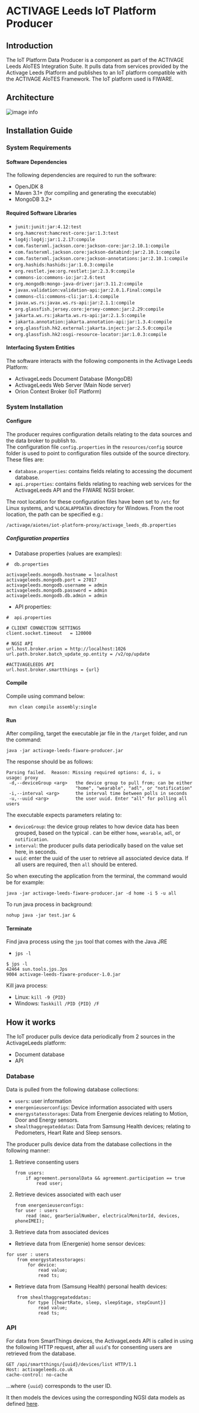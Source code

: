 # ACTIVAGE Leeds IoT Platform Producer  

## Introduction  
The IoT Platform Data Producer is a component as part of the ACTIVAGE Leeds AIoTES Integration Suite. It pulls data from services provided by the Activage Leeds Platform and publishes to an IoT platform compatible with the ACTIVAGE AIoTES Framework. The IoT platform used is FIWARE.

## Architecture  

![image info](./docs/images/LEE-AIoTES-integration_fiware_proxy.png)  

## Installation Guide

### System Requirements  

#### Software Dependencies  
The following dependencies are required to run the software:   

- OpenJDK 8  
- Maven 3.1+ (for compiling and generating the executable)
- MongoDB 3.2+   

#### Required Software Libraries  

- `junit:junit:jar:4.12:test`  
- `org.hamcrest:hamcrest-core:jar:1.3:test`  
- `log4j:log4j:jar:1.2.17:compile`  
- `com.fasterxml.jackson.core:jackson-core:jar:2.10.1:compile`  
- `com.fasterxml.jackson.core:jackson-databind:jar:2.10.1:compile`
- `com.fasterxml.jackson.core:jackson-annotations:jar:2.10.1:compile`
- `org.hashids:hashids:jar:1.0.3:compile`
- `org.restlet.jee:org.restlet:jar:2.3.9:compile`
- `commons-io:commons-io:jar:2.6:test`
- `org.mongodb:mongo-java-driver:jar:3.11.2:compile`
- `javax.validation:validation-api:jar:2.0.1.Final:compile`
- `commons-cli:commons-cli:jar:1.4:compile`
- `javax.ws.rs:javax.ws.rs-api:jar:2.1.1:compile`
- `org.glassfish.jersey.core:jersey-common:jar:2.29:compile`
- `jakarta.ws.rs:jakarta.ws.rs-api:jar:2.1.5:compile`
- `jakarta.annotation:jakarta.annotation-api:jar:1.3.4:compile`
- `org.glassfish.hk2.external:jakarta.inject:jar:2.5.0:compile`
- `org.glassfish.hk2:osgi-resource-locator:jar:1.0.3:compile`

#### Interfacing System Entities  
The software interacts with the following components in the Activage Leeds Platform:

- ActivageLeeds Document Database  (MongoDB)
- ActivageLeeds Web Server  (Main Node server)
- Orion Context Broker  (IoT Platform)  

### System Installation  

#### Configure  
The producer requires configuration details relating to the data sources and the data broker to publish to.  
The configuration file `config.properties` in the `resources/config` source folder is used to point to configuration files outside of the source directory. These files are:  
- `database.properties`: contains fields relating to accessing the document database.  
- `api.properties`: contains fields relating to reaching web services for the ActivageLeeds API and the FIWARE NGSI broker.  

The root location for these configuration files have been set to `/etc` for Linux systems, and `%LOCALAPPDATA%` directory for Windows. From the root location, the path can be specified e.g.:  

```/activage/aiotes/iot-platform-proxy/activage_leeds_db.properties```  
##### Configuration properties  

 - Database properties (values are examples):  

```shell script
#  db.properties

activageleeds.mongodb.hostname = localhost
activageleeds.mongodb.port = 27017
activageleeds.mongodb.username = admin
activageleeds.mongodb.password = admin
activageleeds.mongodb.db.admin = admin
```

 - API properties:  
```shell script
#  api.properties

# CLIENT CONNECTION SETTINGS
client.socket.timeout   = 120000

# NGSI API
url.host.broker.orion = http://localhost:1026
url.path.broker.batch_update_op.entity = /v2/op/update

#ACTIVAGELEEDS API
url.host.broker.smartthings = {url}
```

#### Compile      
Compile using command below:

``` mvn clean compile assembly:single``` 

#### Run   
After compiling, target the executable jar file in the ```/target``` folder, and run the command:  

```java -jar activage-leeds-fiware-producer.jar```

The response should be as follows:  

```text  
Parsing failed.  Reason: Missing required options: d, i, u
usage: proxy
 -d,--deviceGroup <arg>   the device group to pull from; can be either
                          "home", "wearable", "adl", or "notification"
 -i,--interval <arg>      the interval time between polls in seconds
 -u,--uuid <arg>          the user uuid. Enter "all" for polling all users
```  
  
The executable expects parameters relating to:  
  
- `deviceGroup`: the device group relates to how device data has been grouped, based on the typical . can be either `home`, `wearable`, `adl`, or `notification`.
- `interval`: the producer pulls data periodically based on the value set here, in seconds.  
- `uuid`: enter the uuid of the user to retrieve all associated device data. If all users are required, then `all` should be entered.

So when executing the application from the terminal, the command would be for example:  

```text
java -jar activage-leeds-fiware-producer.jar -d home -i 5 -u all  
```  

To run java process in background:  

``` nohup java -jar test.jar & ```

#### Terminate  
Find java process using the `jps` tool that comes with the Java JRE
  - ```jps -l```  
 
 ```text  
$ jps -l
42464 sun.tools.jps.Jps
9004 activage-leeds-fiware-producer-1.0.jar

``` 
Kill java process:
  
 - Linux: ```kill -9 {PID}```  
 - Windows: ```Taskkill /PID {PID} /F ```  
   
## How it works  

The IoT producer pulls device data periodically from 2 sources in the ActivageLeeds platform:  

 - Document database   
 - API  

### Database  
Data is pulled from the following database collections:  
 
 - `users`: user information  
 - `energenieuserconfigs`: Device information associated with users
 - `energystatesstorages`: Data from Energenie devices relating to Motion, Door and Energy sensors.  
 - `shealthaggregateddatas`: Data from Samsung Health devices; relating to Pedometers, Heart Rate and Sleep sensors.  
 
 The producer pulls device data from the database collections in the following manner:  

1. Retrieve consenting users    
    
    ```    
    from users:
        if agreement.personalData && agreement.participation == true
            read user;
    ```    
    
2. Retrieve devices associated with each user    
    
    ```text      
    from energenieuserconfigs:
    for user : users
        read (mac, gearSerialNumber, electricalMonitorId, devices, phoneIMEI);
    ```    
3. Retrieve data from associated devices

- Retrieve data from (Energenie) home sensor devices: 
```
for user : users
    from energystatesstorages:
        for device:            
            read value;
            read ts;
```  
- Retrieve data from (Samsung Health) personal health devices: 
```  
    from shealthaggregateddatas:
        for type [{heartRate, sleep, sleepStage, stepCount}]
            read value;
            read ts;
```  
### API  
For data from SmartThings devices, the ActivageLeeds API is called in using the following HTTP request, after all `uuid`'s for consenting users are retrieved from the database.

```text
GET /api/smartthings/{uuid}/devices/list HTTP/1.1
Host: activageleeds.co.uk
cache-control: no-cache
```  
...where `{uuid}` corresponds to the user ID.

It then models the devices using the corresponding NGSI data models as defined [here](docs/models/activage-aiotes-ds8-data-models.md).   
